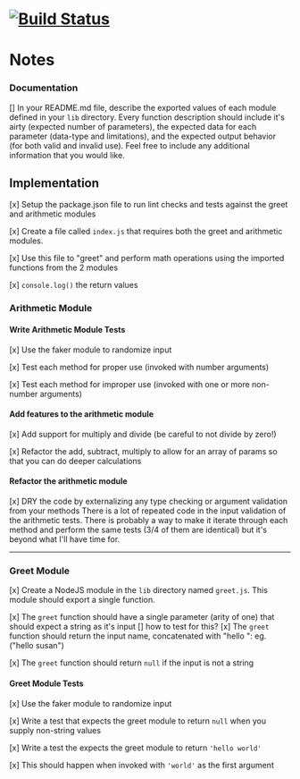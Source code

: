 [![Build Status](https://www.travis-ci.com/icathaid/lab-01.svg?branch=master)](https://www.travis-ci.com/icathaid/lab-01)
========================================================

# Notes

### Documentation
[]  In your README.md file, describe the exported values of each module defined in your `lib` directory. Every function description should include it's airty (expected number of parameters), the expected data for each parameter (data-type and limitations), and the expected output behavior (for both valid and invalid use). Feel free to include any additional information that you would like.


## Implementation
[x] Setup the package.json file to run lint checks and tests against the greet and arithmetic modules

[x] Create a file called `index.js` that requires both the greet and arithmetic modules.

[x] Use this file to "greet" and perform math operations using the imported functions from the 2 modules

[x] `console.log()` the return values

### Arithmetic Module

#### Write Arithmetic Module Tests
[x] Use the faker module to randomize input

[x] Test each method for proper use (invoked with number arguments)

[x] Test each method for improper use (invoked with one or more non-number arguments)

#### Add features to the arithmetic module
[x] Add support for multiply and divide (be careful to not divide by zero!)

[x] Refactor the add, subtract, multiply to allow for an array of params so that you can do deeper calculations

#### Refactor the arithmetic module
[x] DRY the code by externalizing any type checking or argument validation from your methods
  There is a lot of repeated code in the input validation of the arithmetic tests.  There is probably a way to make it iterate through each method and perform the same tests (3/4 of them are identical) but it's beyond what I'll have time for.

---


### Greet Module
[x]  Create a NodeJS module in the `lib` directory named `greet.js`.  This module should export a single function.

[x]  The `greet` function should have a single parameter (arity of one) that should expect a string as it's input
  []  how to test for this?
[x]  The `greet` function should return the input name, concatenated with "hello ": eg. ("hello susan")

[x]  The `greet` function should return `null` if the input is not a string


#### Greet Module Tests
[x] Use the faker module to randomize input

[x] Write a test that expects the greet module to return `null` when you supply non-string values

[x] Write a test the expects the greet module to return `'hello world'`

  [x] This should happen when invoked with `'world'` as the first argument



